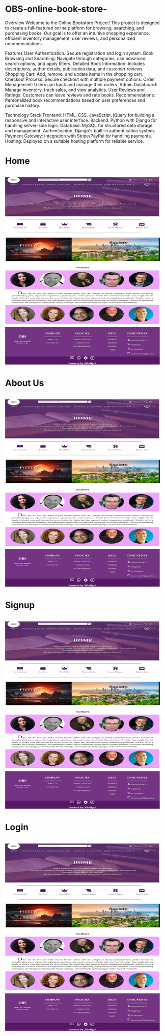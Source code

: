 # OBS-online-book-store-
Overview
Welcome to the Online Bookstore Project! This project is designed to create a full-featured online platform for browsing, searching, and purchasing books. Our goal is to offer an intuitive shopping experience, efficient inventory management, user reviews, and personalized recommendations.

Features
User Authentication: Secure registration and login system.
Book Browsing and Searching: Navigate through categories, use advanced search options, and apply filters.
Detailed Book Information: Includes descriptions, author details, publication data, and customer reviews.
Shopping Cart: Add, remove, and update items in the shopping cart.
Checkout Process: Secure checkout with multiple payment options.
Order Management: Users can track and manage their orders.
Admin Dashboard: Manage inventory, track sales, and view analytics.
User Reviews and Ratings: Customers can leave reviews and rate books.
Recommendations: Personalized book recommendations based on user preferences and purchase history.

Technology Stack
Frontend: HTML, CSS, JavaScript, jQuery for building a responsive and interactive user interface.
Backend: Python with Django for handling server-side logic.
Database: MySQL for structured data storage and management.
Authentication: Django's built-in authentication system.
Payment Gateway: Integration with Stripe/PayPal for handling payments.
Hosting: Deployed on a suitable hosting platform for reliable service.

<h1>Home</h1><br>
<img src="screenshots/home.jpg" name="home page"><br>

<h1>About Us</h1><br>
<img src="screenshots/home.jpg" name="home page"><br>

<h1>Signup</h1><br>
<img src="screenshots/home.jpg" name="home page"><br>

<h1>Login</h1><br>
<img src="screenshots/home.jpg" name="home page"><br>
